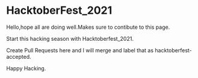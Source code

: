 # HacktoberFest_2021

Hello,hope all are doing well.Makes sure to contibute to this page.

Start this hacking season with Hacktoberfest_2021.

Create Pull Requests here and I will merge and label that as hacktoberfest-accepted.

Happy Hacking.

